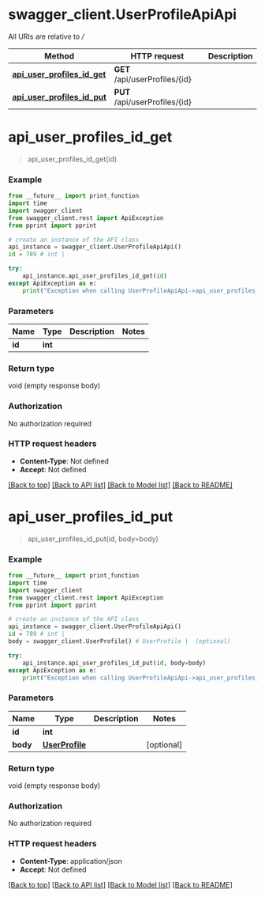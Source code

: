 # swagger_client.UserProfileApiApi

All URIs are relative to */*

Method | HTTP request | Description
------------- | ------------- | -------------
[**api_user_profiles_id_get**](UserProfileApiApi.md#api_user_profiles_id_get) | **GET** /api/userProfiles/{id} | 
[**api_user_profiles_id_put**](UserProfileApiApi.md#api_user_profiles_id_put) | **PUT** /api/userProfiles/{id} | 

# **api_user_profiles_id_get**
> api_user_profiles_id_get(id)



### Example
```python
from __future__ import print_function
import time
import swagger_client
from swagger_client.rest import ApiException
from pprint import pprint

# create an instance of the API class
api_instance = swagger_client.UserProfileApiApi()
id = 789 # int | 

try:
    api_instance.api_user_profiles_id_get(id)
except ApiException as e:
    print("Exception when calling UserProfileApiApi->api_user_profiles_id_get: %s\n" % e)
```

### Parameters

Name | Type | Description  | Notes
------------- | ------------- | ------------- | -------------
 **id** | **int**|  | 

### Return type

void (empty response body)

### Authorization

No authorization required

### HTTP request headers

 - **Content-Type**: Not defined
 - **Accept**: Not defined

[[Back to top]](#) [[Back to API list]](../README.md#documentation-for-api-endpoints) [[Back to Model list]](../README.md#documentation-for-models) [[Back to README]](../README.md)

# **api_user_profiles_id_put**
> api_user_profiles_id_put(id, body=body)



### Example
```python
from __future__ import print_function
import time
import swagger_client
from swagger_client.rest import ApiException
from pprint import pprint

# create an instance of the API class
api_instance = swagger_client.UserProfileApiApi()
id = 789 # int | 
body = swagger_client.UserProfile() # UserProfile |  (optional)

try:
    api_instance.api_user_profiles_id_put(id, body=body)
except ApiException as e:
    print("Exception when calling UserProfileApiApi->api_user_profiles_id_put: %s\n" % e)
```

### Parameters

Name | Type | Description  | Notes
------------- | ------------- | ------------- | -------------
 **id** | **int**|  | 
 **body** | [**UserProfile**](UserProfile.md)|  | [optional] 

### Return type

void (empty response body)

### Authorization

No authorization required

### HTTP request headers

 - **Content-Type**: application/json
 - **Accept**: Not defined

[[Back to top]](#) [[Back to API list]](../README.md#documentation-for-api-endpoints) [[Back to Model list]](../README.md#documentation-for-models) [[Back to README]](../README.md)

